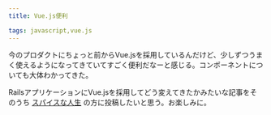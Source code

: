 ```yaml
---
title: Vue.js便利

tags: javascript,vue.js
---
```


今のプロダクトにちょっと前からVue.jsを採用しているんだけど、少しずつうまく使えるようになってきていてすごく便利だなーと感じる。コンポーネントについても大体わかってきた。

RailsアプリケーションにVue.jsを採用してどう変えてきたかみたいな記事をそのうち [スパイスな人生](http://blog.spicelife.jp/) の方に投稿したいと思う。お楽しみに。


